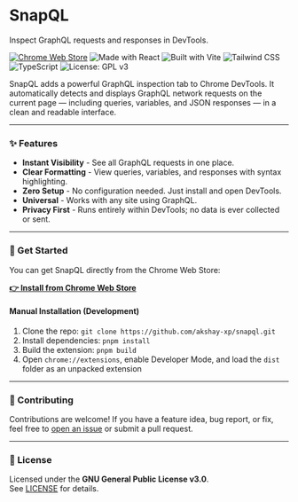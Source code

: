# SnapQL

Inspect GraphQL requests and responses in DevTools.

[![Chrome Web Store](https://img.shields.io/chrome-web-store/v/bopfjlgmfhmpnceeknaddfgeanchkbmm?label=Chrome%20Web%20Store&logo=googlechrome&color=blue)](https://chrome.google.com/webstore/detail/bopfjlgmfhmpnceeknaddfgeanchkbmm)
![Made with React](https://img.shields.io/badge/Made%20with-React-61DAFB?logo=react&logoColor=white)
![Built with Vite](https://img.shields.io/badge/Built%20with-Vite-646CFF?logo=vite&logoColor=white)
![Tailwind CSS](https://img.shields.io/badge/Styled%20with-TailwindCSS-38B2AC?logo=tailwindcss&logoColor=white)
![TypeScript](https://img.shields.io/badge/Code-TypeScript-3178C6?logo=typescript&logoColor=white)
![License: GPL v3](https://img.shields.io/badge/License-GPLv3-blue.svg)

SnapQL adds a powerful GraphQL inspection tab to Chrome DevTools. It automatically detects and displays GraphQL network requests on the current page — including queries, variables, and JSON responses — in a clean and readable interface.

---

### ✨ Features

- **Instant Visibility** - See all GraphQL requests in one place.
- **Clear Formatting** - View queries, variables, and responses with syntax highlighting.
- **Zero Setup** - No configuration needed. Just install and open DevTools.
- **Universal** - Works with any site using GraphQL.
- **Privacy First** - Runs entirely within DevTools; no data is ever collected or sent.

---

### 🚀 Get Started

You can get SnapQL directly from the Chrome Web Store:

[**👉 Install from Chrome Web Store**](https://chromewebstore.google.com/detail/bopfjlgmfhmpnceeknaddfgeanchkbmm?utm_source=item-share-cb)

#### Manual Installation (Development)

1.  Clone the repo: `git clone https://github.com/akshay-xp/snapql.git`
2.  Install dependencies: `pnpm install`
3.  Build the extension: `pnpm build`
4.  Open `chrome://extensions`, enable Developer Mode, and load the `dist` folder as an unpacked extension

---

### 🤝 Contributing

Contributions are welcome!
If you have a feature idea, bug report, or fix, feel free to [open an issue](https://github.com/akshay-xp/snapql/issues) or submit a pull request.

---

### 📄 License

Licensed under the **GNU General Public License v3.0**.  
See [LICENSE](LICENSE) for details.
